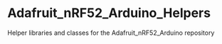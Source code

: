 # Adafruit_nRF52_Arduino_Helpers
Helper libraries and classes for the Adafruit_nRF52_Arduino repository
